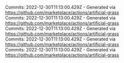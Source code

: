 Commits: 2022-12-30T11:13:00.429Z - Generated via https://github.com/marketplace/actions/artificial-grass
<br>
Commits: 2022-12-30T11:13:00.429Z - Generated via https://github.com/marketplace/actions/artificial-grass
<br>
Commits: 2022-12-30T11:13:00.429Z - Generated via https://github.com/marketplace/actions/artificial-grass
<br>
Commits: 2022-12-30T11:13:00.429Z - Generated via https://github.com/marketplace/actions/artificial-grass
<br>
Commits: 2022-12-30T11:13:00.429Z - Generated via https://github.com/marketplace/actions/artificial-grass
<br>
